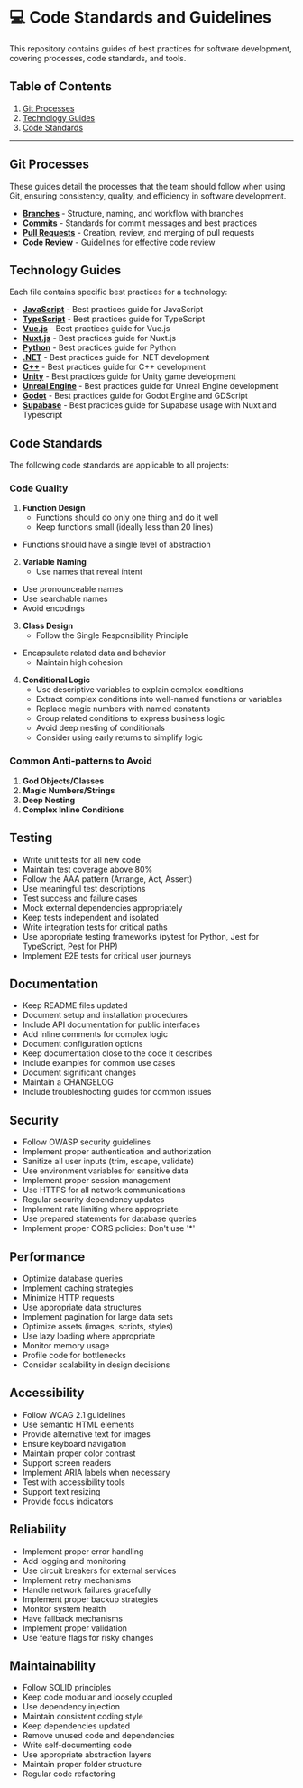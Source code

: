 # 💻 Code Standards and Guidelines

This repository contains guides of best practices for software development, covering processes, code standards, and tools.

## Table of Contents

1. [Git Processes](#git-processes)
2. [Technology Guides](#technology-guides)
3. [Code Standards](#code-standards)

---

## Git Processes

These guides detail the processes that the team should follow when using Git, ensuring consistency, quality, and efficiency in software development.

- [**Branches**](04-branches.md) - Structure, naming, and workflow with branches
- [**Commits**](05-commits.md) - Standards for commit messages and best practices
- [**Pull Requests**](06-pull-requests.md) - Creation, review, and merging of pull requests
- [**Code Review**](07-code-review.md) - Guidelines for effective code review

## Technology Guides

Each file contains specific best practices for a technology:

- [**JavaScript**](00-javascript.md) - Best practices guide for JavaScript
- [**TypeScript**](01-typescript.md) - Best practices guide for TypeScript
- [**Vue.js**](02-vue.md) - Best practices guide for Vue.js
- [**Nuxt.js**](03-nuxt.md) - Best practices guide for Nuxt.js
- [**Python**](08-python.md) - Best practices guide for Python
- [**.NET**](09-dotnet.md) - Best practices guide for .NET development
- [**C++**](10-cpp.md) - Best practices guide for C++ development
- [**Unity**](11-unity.md) - Best practices guide for Unity game development
- [**Unreal Engine**](12-unreal.md) - Best practices guide for Unreal Engine development
- [**Godot**](13-godot.md) - Best practices guide for Godot Engine and GDScript
- [**Supabase**](14-supabase.md) - Best practices guide for Supabase usage with Nuxt and Typescript

## Code Standards

The following code standards are applicable to all projects:

### Code Quality

1. **Function Design**
   - Functions should do only one thing and do it well
   - Keep functions small (ideally less than 20 lines)
- Functions should have a single level of abstraction

2. **Variable Naming**
   - Use names that reveal intent
- Use pronounceable names
- Use searchable names
- Avoid encodings

3. **Class Design**
   - Follow the Single Responsibility Principle
- Encapsulate related data and behavior
   - Maintain high cohesion

4. **Conditional Logic**
   - Use descriptive variables to explain complex conditions
   - Extract complex conditions into well-named functions or variables
   - Replace magic numbers with named constants
   - Group related conditions to express business logic
   - Avoid deep nesting of conditionals
   - Consider using early returns to simplify logic

### Common Anti-patterns to Avoid

1. **God Objects/Classes**
2. **Magic Numbers/Strings**
3. **Deep Nesting**
4. **Complex Inline Conditions**

## Testing

- Write unit tests for all new code
- Maintain test coverage above 80%
- Follow the AAA pattern (Arrange, Act, Assert)
- Use meaningful test descriptions
- Test success and failure cases
- Mock external dependencies appropriately
- Keep tests independent and isolated
- Write integration tests for critical paths
- Use appropriate testing frameworks (pytest for Python, Jest for TypeScript, Pest for PHP)
- Implement E2E tests for critical user journeys

## Documentation

- Keep README files updated
- Document setup and installation procedures
- Include API documentation for public interfaces
- Add inline comments for complex logic
- Document configuration options
- Keep documentation close to the code it describes
- Include examples for common use cases
- Document significant changes
- Maintain a CHANGELOG
- Include troubleshooting guides for common issues

## Security

- Follow OWASP security guidelines
- Implement proper authentication and authorization
- Sanitize all user inputs (trim, escape, validate)
- Use environment variables for sensitive data
- Implement proper session management
- Use HTTPS for all network communications
- Regular security dependency updates
- Implement rate limiting where appropriate
- Use prepared statements for database queries
- Implement proper CORS policies: Don't use '*'

## Performance

- Optimize database queries
- Implement caching strategies
- Minimize HTTP requests
- Use appropriate data structures
- Implement pagination for large data sets
- Optimize assets (images, scripts, styles)
- Use lazy loading where appropriate
- Monitor memory usage
- Profile code for bottlenecks
- Consider scalability in design decisions

## Accessibility

- Follow WCAG 2.1 guidelines
- Use semantic HTML elements
- Provide alternative text for images
- Ensure keyboard navigation
- Maintain proper color contrast
- Support screen readers
- Implement ARIA labels when necessary
- Test with accessibility tools
- Support text resizing
- Provide focus indicators

## Reliability

- Implement proper error handling
- Add logging and monitoring
- Use circuit breakers for external services
- Implement retry mechanisms
- Handle network failures gracefully
- Implement proper backup strategies
- Monitor system health
- Have fallback mechanisms
- Implement proper validation
- Use feature flags for risky changes

## Maintainability

- Follow SOLID principles
- Keep code modular and loosely coupled
- Use dependency injection
- Maintain consistent coding style
- Keep dependencies updated
- Remove unused code and dependencies
- Write self-documenting code
- Use appropriate abstraction layers
- Maintain proper folder structure
- Regular code refactoring
